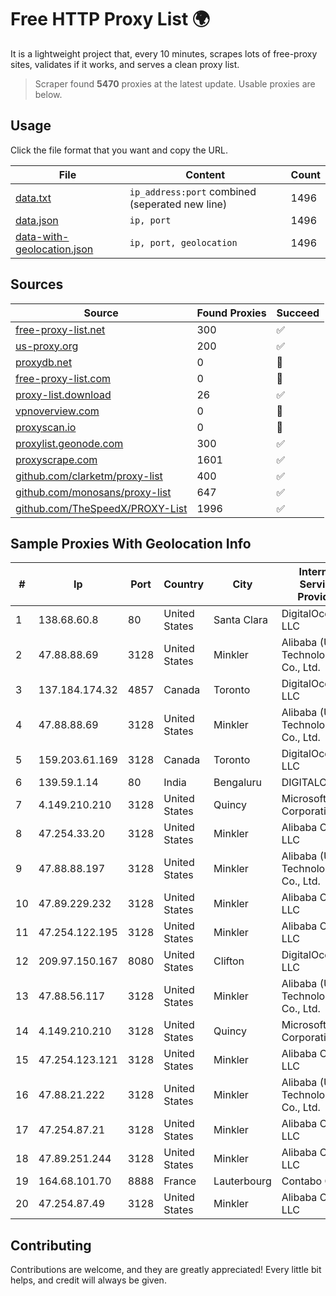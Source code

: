 
# Free HTTP Proxy List 🌍

It is a lightweight project that, every 10 minutes, scrapes lots of free-proxy sites, validates if it works, and serves a clean proxy list.


> Scraper found **5470** proxies at the latest update. Usable proxies are below.

## Usage

Click the file format that you want and copy the URL.


|File|Content|Count|
|----|-------|-----|
|[data.txt](https://raw.githubusercontent.com/themiralay/Proxy-List-World/master/data.txt)|`ip_address:port` combined (seperated new line)|1496|
|[data.json](https://raw.githubusercontent.com/themiralay/Proxy-List-World/master/data.json)|`ip, port`|1496|
|[data-with-geolocation.json](https://raw.githubusercontent.com/themiralay/Proxy-List-World/master/data-with-geolocation.json)|`ip, port, geolocation`|1496|

## Sources

|Source|Found Proxies|Succeed|
|------|-------------|-------|
|[free-proxy-list.net](https://free-proxy-list.net)|300|✅|
|[us-proxy.org](https://www.us-proxy.org)|200|✅|
|[proxydb.net](http://proxydb.net)|0|🚫|
|[free-proxy-list.com](https://free-proxy-list.com/?page=&port=&type%5B%5D=http&type%5B%5D=https&up_time=0&search=Search)|0|🚫|
|[proxy-list.download](https://www.proxy-list.download/HTTP)|26|✅|
|[vpnoverview.com](https://vpnoverview.com/privacy/anonymous-browsing/free-proxy-servers)|0|🚫|
|[proxyscan.io](https://www.proxyscan.io)|0|🚫|
|[proxylist.geonode.com](https://proxylist.geonode.com/api/proxy-list?limit=300&page=1&sort_by=lastChecked&sort_type=desc&protocols=http,https)|300|✅|
|[proxyscrape.com](https://api.proxyscrape.com/v2/?request=displayproxies&protocol=http&timeout=10000&country=all&ssl=all&anonymity=all)|1601|✅|
|[github.com/clarketm/proxy-list](https://raw.githubusercontent.com/clarketm/proxy-list/master/proxy-list-raw.txt)|400|✅|
|[github.com/monosans/proxy-list](https://raw.githubusercontent.com/monosans/proxy-list/main/proxies/http.txt)|647|✅|
|[github.com/TheSpeedX/PROXY-List](https://raw.githubusercontent.com/TheSpeedX/PROXY-List/master/http.txt)|1996|✅|


## Sample Proxies With Geolocation Info

|#|Ip|Port|Country|City|Internet Service Provider|
|-|--|----|-------|----|-------------------------|
|1|138.68.60.8|80|United States|Santa Clara|DigitalOcean, LLC|
|2|47.88.88.69|3128|United States|Minkler|Alibaba (US) Technology Co., Ltd.|
|3|137.184.174.32|4857|Canada|Toronto|DigitalOcean, LLC|
|4|47.88.88.69|3128|United States|Minkler|Alibaba (US) Technology Co., Ltd.|
|5|159.203.61.169|3128|Canada|Toronto|DigitalOcean, LLC|
|6|139.59.1.14|80|India|Bengaluru|DIGITALOCEAN|
|7|4.149.210.210|3128|United States|Quincy|Microsoft Corporation|
|8|47.254.33.20|3128|United States|Minkler|Alibaba Cloud LLC|
|9|47.88.88.197|3128|United States|Minkler|Alibaba (US) Technology Co., Ltd.|
|10|47.89.229.232|3128|United States|Minkler|Alibaba Cloud LLC|
|11|47.254.122.195|3128|United States|Minkler|Alibaba Cloud LLC|
|12|209.97.150.167|8080|United States|Clifton|DigitalOcean, LLC|
|13|47.88.56.117|3128|United States|Minkler|Alibaba (US) Technology Co., Ltd.|
|14|4.149.210.210|3128|United States|Quincy|Microsoft Corporation|
|15|47.254.123.121|3128|United States|Minkler|Alibaba Cloud LLC|
|16|47.88.21.222|3128|United States|Minkler|Alibaba (US) Technology Co., Ltd.|
|17|47.254.87.21|3128|United States|Minkler|Alibaba Cloud LLC|
|18|47.89.251.244|3128|United States|Minkler|Alibaba Cloud LLC|
|19|164.68.101.70|8888|France|Lauterbourg|Contabo GmbH|
|20|47.254.87.49|3128|United States|Minkler|Alibaba Cloud LLC|



## Contributing

Contributions are welcome, and they are greatly appreciated! Every
little bit helps, and credit will always be given.

